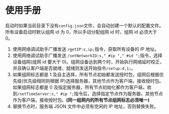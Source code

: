# 使用手册

启动时如果当前目录下没有`config.json`文件，会自动创建一个默认的配置文件。
所有设备启动时默认组网 id 为 0，所以手动分配组网 id 时，组网 id 必须大于 0。

1. 使用网络调试助手广播发送 `/getIP:s,ip;`指令，获取所有设备的 IP 地址。
2. 使用网络调试助手广播发送 `/setNetworkID:s," #ip "," #id ";`指令，选择设备组网(组网 id 要大于 0)。组网设备达到两个时，开始执行网络延时校正，并且确认客户端是否就绪，就绪则发送开始指令`/setup:d,1;`。
3. 如果组网标志都是 1 及自主选择，所有节点初始都发送授时包，组网后根据优先级(优先级相同则根据 IP)选择服务器，其他节点作为客户端，接收授时包。如果组网标志都是 0 及指定服务器，所有节点初始化都作为客户端，收到`/setTimeServer:s," #ip ";`指令后，选择指定节点作为服务器，其他节点作为客户端，接收授时包。**(同一组网内的所有节点组网标志必须唯一)**
4. 替换节点时，服务端 JSON 文件中必须有空闲的 IP 地址，否则替换失败。
